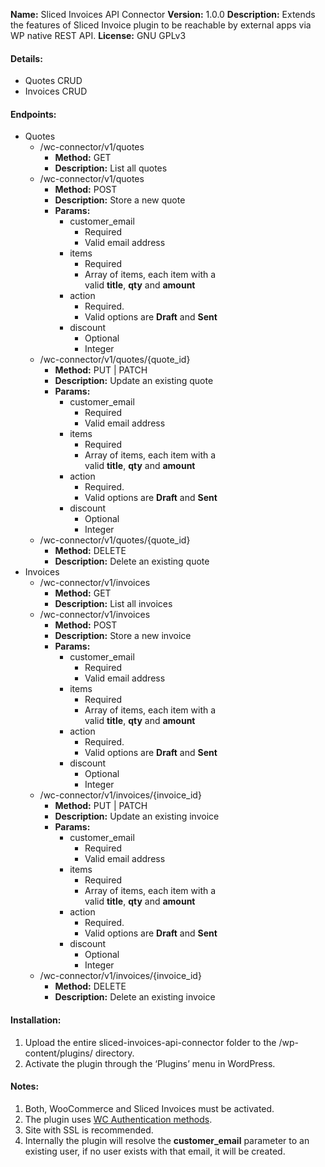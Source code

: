 **Name:** Sliced Invoices API Connector
**Version:** 1.0.0
**Description:** Extends the features of Sliced Invoice plugin to be reachable by external apps via WP native REST API.
**License:** GNU GPLv3

#### Details:
*   Quotes CRUD
*   Invoices CRUD

#### Endpoints:
*   Quotes
    *   /wc-connector/v1/quotes
        *   **Method:** GET
        *   **Description:** List all quotes
    *   /wc-connector/v1/quotes
        *   **Method:** POST
        *   **Description:** Store a new quote
        *   **Params:**
            *   customer_email
                *   Required
                *   Valid email address
            *   items
                *   Required
                *   Array of items, each item with a valid **title**, **qty** and **amount**
            *   action
                *   Required.
                *   Valid options are **Draft** and **Sent**
            *   discount
                *   Optional
                *   Integer
    *   /wc-connector/v1/quotes/{quote_id}
        *   **Method:** PUT | PATCH
        *   **Description:** Update an existing quote
        *   **Params:**
            *   customer_email
                *   Required
                *   Valid email address
            *   items
                *   Required
                *   Array of items, each item with a valid **title**, **qty** and **amount**
            *   action
                *   Required.
                *   Valid options are **Draft** and **Sent**
            *   discount
                *   Optional
                *   Integer
    *   /wc-connector/v1/quotes/{quote_id}
        *   **Method:** DELETE
        *   **Description:** Delete an existing quote
*   Invoices
    *   /wc-connector/v1/invoices
        *   **Method:** GET
        *   **Description:** List all invoices
    *   /wc-connector/v1/invoices
        *   **Method:** POST
        *   **Description:** Store a new invoice
        *   **Params:**
            *   customer_email
                *   Required
                *   Valid email address
            *   items
                *   Required
                *   Array of items, each item with a valid **title**, **qty** and **amount**
            *   action
                *   Required.
                *   Valid options are **Draft** and **Sent**
            *   discount
                *   Optional
                *   Integer
    *   /wc-connector/v1/invoices/{invoice_id}
        *   **Method:** PUT | PATCH
        *   **Description:** Update an existing invoice
        *   **Params:**
            *   customer_email
                *   Required
                *   Valid email address
            *   items
                *   Required
                *   Array of items, each item with a valid **title**, **qty** and **amount**
            *   action
                *   Required.
                *   Valid options are **Draft** and **Sent**
            *   discount
                *   Optional
                *   Integer
    *   /wc-connector/v1/invoices/{invoice_id}
        *   **Method:** DELETE
        *   **Description:** Delete an existing invoice

#### Installation:

1.  Upload the entire sliced-invoices-api-connector folder to the /wp-content/plugins/ directory.
2.  Activate the plugin through the ‘Plugins’ menu in WordPress.

#### Notes:

1.  Both, WooCommerce and Sliced Invoices must be activated.
1.  The plugin uses [WC Authentication methods](https://woocommerce.github.io/woocommerce-rest-api-docs/#authentication).
1.  Site with SSL is recommended.
1.  Internally the plugin will resolve the **customer_email** parameter to an existing user, if no user exists with that email, it will be created.
